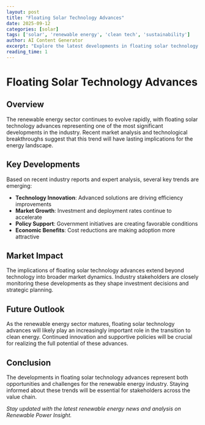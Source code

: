 ```yaml
---
layout: post
title: "Floating Solar Technology Advances"
date: 2025-09-12
categories: [solar]
tags: ['solar', 'renewable energy', 'clean tech', 'sustainability']
author: AI Content Generator
excerpt: "Explore the latest developments in floating solar technology advances. Get expert insights on renewable energy trends and market implications."
reading_time: 1
---
```


# Floating Solar Technology Advances
        
## Overview

The renewable energy sector continues to evolve rapidly, with floating solar technology advances representing one of the most significant developments in the industry. Recent market analysis and technological breakthroughs suggest that this trend will have lasting implications for the energy landscape.

## Key Developments

Based on recent industry reports and expert analysis, several key trends are emerging:

- **Technology Innovation**: Advanced solutions are driving efficiency improvements
- **Market Growth**: Investment and deployment rates continue to accelerate  
- **Policy Support**: Government initiatives are creating favorable conditions
- **Economic Benefits**: Cost reductions are making adoption more attractive

## Market Impact

The implications of floating solar technology advances extend beyond technology into broader market dynamics. Industry stakeholders are closely monitoring these developments as they shape investment decisions and strategic planning.

## Future Outlook

As the renewable energy sector matures, floating solar technology advances will likely play an increasingly important role in the transition to clean energy. Continued innovation and supportive policies will be crucial for realizing the full potential of these advances.

## Conclusion

The developments in floating solar technology advances represent both opportunities and challenges for the renewable energy industry. Staying informed about these trends will be essential for stakeholders across the value chain.

*Stay updated with the latest renewable energy news and analysis on Renewable Power Insight.*
